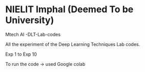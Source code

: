 # NIELIT Imphal (Deemed To be University) 

Mtech AI -DLT-Lab-codes

All the experiment of the Deep Learning Techniques Lab codes. 

Exp 1 to Exp 10

To run the code -> used Google colab

